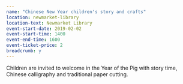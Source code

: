 ```yaml
---
name: "Chinese New Year children's story and crafts"
location: newmarket-library
location-text: Newmarket Library
event-start-date: 2019-02-02
event-start-time: 1400
event-end-time: 1600
event-ticket-price: 2
breadcrumb: y
---
```


Children are invited to welcome in the Year of the Pig with story time, Chinese calligraphy and traditional paper cutting.
